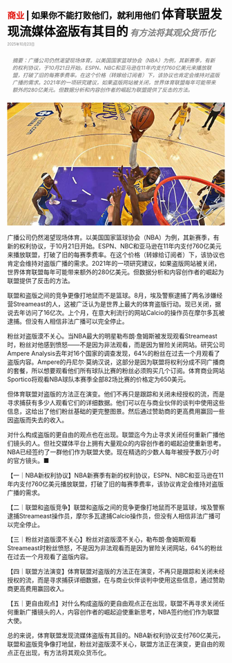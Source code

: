 <span style="color:#E3120B; font-size:14.9pt; font-weight:bold;">商业</span> <span style="color:#000000; font-size:14.9pt; font-weight:bold;">| 如果你不能打败他们，就利用他们</span>
<span style="color:#000000; font-size:21.0pt; font-weight:bold;">体育联盟发现流媒体盗版有其目的</span>
<span style="color:#808080; font-size:14.9pt; font-weight:bold; font-style:italic;">有方法将其观众货币化</span>
<span style="color:#808080; font-size:6.2pt;">2025年10月23日</span>

<div style="padding:8px 12px; color:#666; font-size:9.0pt; font-style:italic; margin:12px 0;">摘要：广播公司仍然渴望现场体育。以美国国家篮球协会（NBA）为例，其新赛季，有新的权利协议，于10月21日开始。ESPN、NBC和亚马逊在11年内支付760亿美元来播放联盟，打破了旧的每赛季费率。在这个价格（转嫁给订阅者）下，该协议也肯定会维持对盗版广播的需求。2021年的一项研究建议，如果盗版网站被关闭，世界体育联盟每年可能带来额外的280亿美元。但数据分析和内容创作者的崛起为联盟提供了反击的方法。</div>

![](../images/051_Sports_leagues_find_that_streaming_pirates_have_their_purpos/p0222_img01.jpeg)

广播公司仍然渴望现场体育。以美国国家篮球协会（NBA）为例，其新赛季，有新的权利协议，于10月21日开始。ESPN、NBC和亚马逊在11年内支付760亿美元来播放联盟，打破了旧的每赛季费率。在这个价格（转嫁给订阅者）下，该协议也肯定会维持对盗版广播的需求。2021年的一项研究建议，如果盗版网站被关闭，世界体育联盟每年可能带来额外的280亿美元。但数据分析和内容创作者的崛起为联盟提供了反击的方法。

联盟和盗版之间的竞争更像打地鼠而不是篮球。8月，埃及警察逮捕了两名涉嫌经营Streameast的人，这被广泛认为是世界上最大的体育盗版行动。现已关闭，据说去年访问了16亿次。上个月，在意大利流行的网站Calcio的操作员在摩尔多瓦被逮捕。但没有人相信非法广播可以完全停止。

粉丝对盗版漠不关心。当NBA最大的明星勒布朗·詹姆斯被发现观看Streameast时，粉丝对他感到愤怒——不是因为非法观看，而是因为冒险关闭网站。研究公司Ampere Analysis去年对16个国家的调查发现，64%的粉丝在过去一个月观看了盗版内容。Ampere的丹尼尔·莫纳汉说，这部分是因为联盟将权利分成不同广播商的套餐，所以想要观看他们所有球队比赛的粉丝必须购买几个订阅。体育商业网站Sportico将观看NBA球队本赛季全部82场比赛的价格定为650美元。

但体育联盟对盗版的方法正在演变。他们不再只是跟踪和关闭未经授权的流，而是寻求捕获有多少人观看它们的详细数据。他们可以在与商业伙伴的谈判中使用这些信息，这给出了他们粉丝基础的更完整图景。然后通过赞助商的更高费用赢回一些因盗版而失去的收入。

对什么构成盗版的更自由的观点也在出现。联盟迄今为止寻求关闭任何重新广播他们镜头的人。但社交媒体平台上拥有大量观众的内容创作者的崛起迫使重新思考。NBA已经签约了一群他们作为联盟大使。现在精选的少数人每年被授予数万小时的官方镜头。■

【一｜NBA新权利协议】NBA新赛季有新的权利协议，ESPN、NBC和亚马逊在11年内支付760亿美元播放联盟，打破了旧的每赛季费率，该协议肯定会维持对盗版广播的需求。

【二｜联盟和盗版竞争】联盟和盗版之间的竞争更像打地鼠而不是篮球，埃及警察逮捕Streameast操作员，摩尔多瓦逮捕Calcio操作员，但没有人相信非法广播可以完全停止。

【三｜粉丝对盗版漠不关心】粉丝对盗版漠不关心，勒布朗·詹姆斯观看Streameast时粉丝愤怒，不是因为非法观看而是因为冒险关闭网站，64%的粉丝在过去一个月观看了盗版内容。

【四｜联盟方法演变】体育联盟对盗版的方法正在演变，不再只是跟踪和关闭未经授权的流，而是寻求捕获详细数据，在与商业伙伴谈判中使用这些信息，通过赞助商更高费用赢回收入。

【五｜更自由观点】对什么构成盗版的更自由观点正在出现，联盟不再寻求关闭任何重新广播镜头的人，内容创作者的崛起迫使重新思考，NBA签约他们作为联盟大使。

总的来说，体育联盟发现流媒体盗版有其目的。NBA新权利协议支付760亿美元，联盟和盗版竞争像打地鼠，粉丝对盗版漠不关心，联盟方法正在演变，更自由的观点正在出现，有方法将其观众货币化。
